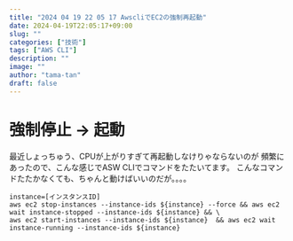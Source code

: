 ```yaml
---
title: "2024 04 19 22 05 17 AwscliでEC2の強制再起動"
date: 2024-04-19T22:05:17+09:00
slug: ""
categories: ["技術"]
tags: ["AWS CLI"]
description: ""
image: ""
author: "tama-tan"
draft: false
---
```


# 強制停止 -> 起動 

最近しょっちゅう、CPUが上がりすぎて再起動しなけりゃならないのが
頻繁にあったので、こんな感じでASW CLIでコマンドをたたいてます。
こんなコマンドたたかなくても、ちゃんと動けばいいのだが。。。。

```
instance=[インスタンスID]
aws ec2 stop-instances --instance-ids ${instance} --force && aws ec2 wait instance-stopped --instance-ids ${instance} && \
aws ec2 start-instances --instance-ids ${instance}  && aws ec2 wait instance-running --instance-ids ${instance} 
```
